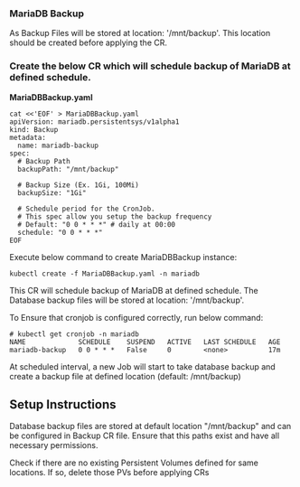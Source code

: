 ### MariaDB Backup 

As Backup Files will be stored at location: '/mnt/backup'. This location should be created before applying the CR. 

### Create the below CR which will schedule backup of MariaDB at defined schedule. 

**MariaDBBackup.yaml**

```execute
cat <<'EOF' > MariaDBBackup.yaml
apiVersion: mariadb.persistentsys/v1alpha1
kind: Backup
metadata:
  name: mariadb-backup
spec:
  # Backup Path
  backupPath: "/mnt/backup"

  # Backup Size (Ex. 1Gi, 100Mi)
  backupSize: "1Gi" 

  # Schedule period for the CronJob.
  # This spec allow you setup the backup frequency
  # Default: "0 0 * * *" # daily at 00:00
  schedule: "0 0 * * *"
EOF
```

Execute below command to create MariaDBBackup instance:

```execute
kubectl create -f MariaDBBackup.yaml -n mariadb
```

This CR will schedule backup of MariaDB at defined schedule. The Database backup files will be stored at location: '/mnt/backup'. 

To Ensure that cronjob is configured correctly, run below command:

```execute
# kubectl get cronjob -n mariadb
NAME             SCHEDULE    SUSPEND   ACTIVE   LAST SCHEDULE   AGE
mariadb-backup   0 0 * * *   False     0        <none>          17m
```

At scheduled interval, a new Job will start to take database backup and create a backup file at defined location (default: /mnt/backup)

## Setup Instructions

Database backup files are stored at default location "/mnt/backup" and can be configured in Backup CR file. Ensure that this paths exist and have all necessary permissions.

Check if there are no existing Persistent Volumes defined for same locations. If so, delete those PVs before applying CRs



